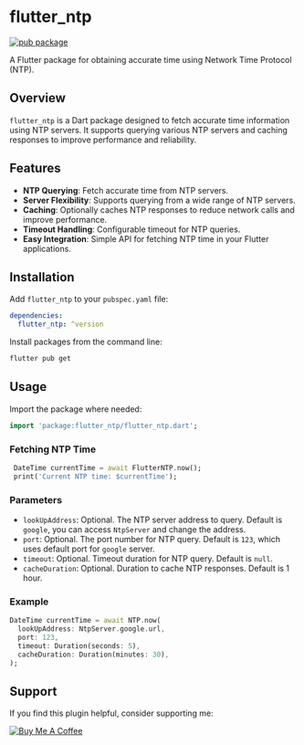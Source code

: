 
# flutter_ntp

[![pub package](https://img.shields.io/pub/v/flutter_ntp.svg)](https://pub.dartlang.org/packages/flutter_ntp)

A Flutter package for obtaining accurate time using Network Time Protocol (NTP).

## Overview

`flutter_ntp` is a Dart package designed to fetch accurate time information using NTP servers. It supports querying various NTP servers and caching responses to improve performance and reliability.

## Features

- **NTP Querying**: Fetch accurate time from NTP servers.
- **Server Flexibility**: Supports querying from a wide range of NTP servers.
- **Caching**: Optionally caches NTP responses to reduce network calls and improve performance.
- **Timeout Handling**: Configurable timeout for NTP queries.
- **Easy Integration**: Simple API for fetching NTP time in your Flutter applications.

## Installation

Add `flutter_ntp` to your `pubspec.yaml` file:

```yaml
dependencies:
  flutter_ntp: ^version
```

Install packages from the command line:

```bash
flutter pub get
```

## Usage

Import the package where needed:

```dart
import 'package:flutter_ntp/flutter_ntp.dart';
```

### Fetching NTP Time

```dart
 DateTime currentTime = await FlutterNTP.now();
 print('Current NTP time: $currentTime');
```

### Parameters

- `lookUpAddress`: Optional. The NTP server address to query. Default is `google`, you can access `NtpServer` and change the address.
- `port`: Optional. The port number for NTP query. Default is `123`, which uses default port for `google` server.
- `timeout`: Optional. Timeout duration for NTP query. Default is `null`.
- `cacheDuration`: Optional. Duration to cache NTP responses. Default is 1 hour.

### Example

```dart
DateTime currentTime = await NTP.now(
  lookUpAddress: NtpServer.google.url,
  port: 123,
  timeout: Duration(seconds: 5),
  cacheDuration: Duration(minutes: 30),
);
```

## Support

If you find this plugin helpful, consider supporting me:

[![Buy Me A Coffee](https://www.buymeacoffee.com/assets/img/guidelines/download-assets-sm-1.svg)](https://buymeacoffee.com/is10vmust)

